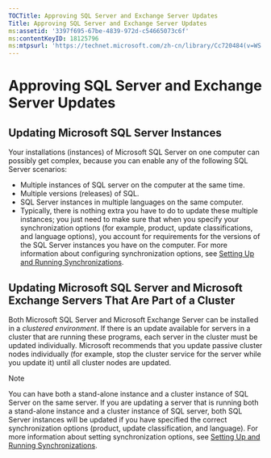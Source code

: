 ```yaml
---
TOCTitle: Approving SQL Server and Exchange Server Updates
Title: Approving SQL Server and Exchange Server Updates
ms:assetid: '3397f695-67be-4839-972d-c54665073c6f'
ms:contentKeyID: 18125796
ms:mtpsurl: 'https://technet.microsoft.com/zh-cn/library/Cc720484(v=WS.10)'
---
```


Approving SQL Server and Exchange Server Updates
================================================

Updating Microsoft SQL Server Instances
---------------------------------------

Your installations (instances) of Microsoft SQL Server on one computer can possibly get complex, because you can enable any of the following SQL Server scenarios:

-   Multiple instances of SQL server on the computer at the same time.
-   Multiple versions (releases) of SQL.
-   SQL Server instances in multiple languages on the same computer.
-   Typically, there is nothing extra you have to do to update these multiple instances; you just need to make sure that when you specify your synchronization options (for example, product, update classifications, and language options), you account for requirements for the versions of the SQL Server instances you have on the computer. For more information about configuring synchronization options, see [Setting Up and Running Synchronizations](https://technet.microsoft.com/a5a006b4-24f6-49d9-bf9b-ceb05934c7ec).

Updating Microsoft SQL Server and Microsoft Exchange Servers That Are Part of a Cluster
---------------------------------------------------------------------------------------

Both Microsoft SQL Server and Microsoft Exchange Server can be installed in a *clustered environment*. If there is an update available for servers in a cluster that are running these programs, each server in the cluster must be updated individually. Microsoft recommends that you update passive cluster nodes individually (for example, stop the cluster service for the server while you update it) until all cluster nodes are updated.

> [!NOTE]  
> You can have both a stand-alone instance and a cluster instance of SQL Server on the same server. If you are updating a server that is running both a stand-alone instance and a cluster instance of SQL server, both SQL Server instances will be updated if you have specified the correct synchronization options (product, update classification, and language). For more information about setting synchronization options, see [Setting Up and Running Synchronizations](https://technet.microsoft.com/a5a006b4-24f6-49d9-bf9b-ceb05934c7ec).